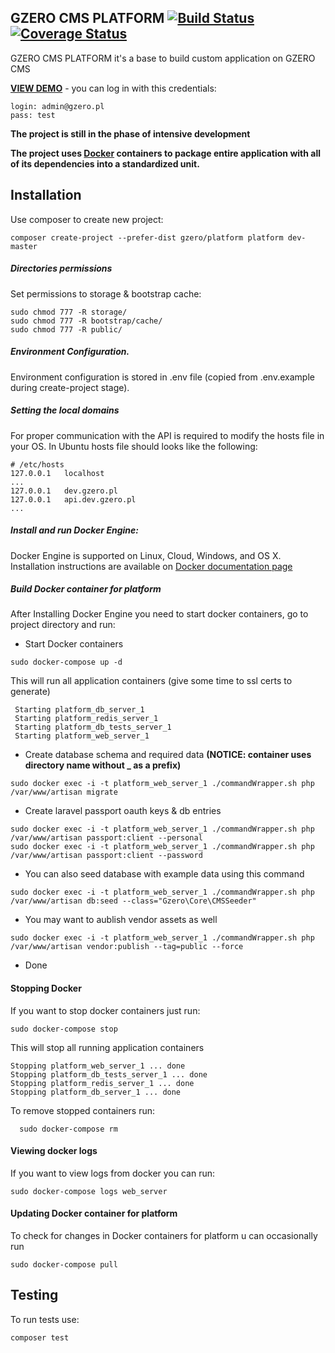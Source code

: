 ## GZERO CMS PLATFORM [![Build Status](https://travis-ci.org/GrupaZero/platform.png?branch=master)](https://travis-ci.org/GrupaZero/platform) [![Coverage Status](https://coveralls.io/repos/GrupaZero/platform/badge.svg?branch=master&service=github)](https://coveralls.io/github/GrupaZero/platform?branch=master)

GZERO CMS PLATFORM it's a base to build custom application on GZERO CMS

**[VIEW DEMO](https://staging.gzero.pl/en)** - you can log in with this credentials:

```
login: admin@gzero.pl
pass: test
```

**The project is still in the phase of intensive development**

**The project uses [Docker](https://www.docker.com/what-docker) containers to package entire application with all of its dependencies into a standardized unit.**

## Installation

Use composer to create new project:

```
composer create-project --prefer-dist gzero/platform platform dev-master
```

##### Directories permissions
Set permissions to storage & bootstrap cache:

```
sudo chmod 777 -R storage/
sudo chmod 777 -R bootstrap/cache/
sudo chmod 777 -R public/
```

##### Environment Configuration.
 Environment configuration is stored in .env file (copied from .env.example during create-project stage).
 
##### Setting the local domains
For proper communication with the API is required to modify the hosts file in your OS.
In Ubuntu hosts file should looks like the following:
```
# /etc/hosts
127.0.0.1	localhost
...
127.0.0.1	dev.gzero.pl
127.0.0.1   api.dev.gzero.pl
...
```
 
##### Install and run Docker Engine:

Docker Engine is supported on Linux, Cloud, Windows, and OS X. Installation instructions are available on [Docker documentation
 page](https://docs.docker.com/engine/installation/) 

##### Build Docker container for platform
After Installing Docker Engine you need to start docker containers, go to project directory and run:

 - Start Docker containers
 
  ```
  sudo docker-compose up -d
  ```
  
  This will run all application containers (give some time to ssl certs to generate)
 
 ```
  Starting platform_db_server_1
  Starting platform_redis_server_1
  Starting platform_db_tests_server_1
  Starting platform_web_server_1
 ```
 
 - Create database schema and required data __(NOTICE: container uses directory name without _ as a prefix)__
 
```
sudo docker exec -i -t platform_web_server_1 ./commandWrapper.sh php /var/www/artisan migrate
```
 
 - Create laravel passport oauth keys & db entries
 
```
sudo docker exec -i -t platform_web_server_1 ./commandWrapper.sh php /var/www/artisan passport:client --personal
sudo docker exec -i -t platform_web_server_1 ./commandWrapper.sh php /var/www/artisan passport:client --password
```

 - You can also seed database with example data using this command
 
```
sudo docker exec -i -t platform_web_server_1 ./commandWrapper.sh php /var/www/artisan db:seed --class="Gzero\Core\CMSSeeder"
```

 - You may want to aublish vendor assets as well
 
```
sudo docker exec -i -t platform_web_server_1 ./commandWrapper.sh php /var/www/artisan vendor:publish --tag=public --force
```

 - Done
 
#### Stopping Docker
 If you want to stop docker containers just run:
 
  ```
  sudo docker-compose stop
  ```
  
  This will stop all running application containers
 
 ```
 Stopping platform_web_server_1 ... done
 Stopping platform_db_tests_server_1 ... done
 Stopping platform_redis_server_1 ... done
 Stopping platform_db_server_1 ... done
 ```
 
 To remove stopped containers run:
 
 ```
   sudo docker-compose rm
 ```
 
#### Viewing docker logs
  If you want to view logs from docker you can run:
   ```
   sudo docker-compose logs web_server
   ```
   
#### Updating Docker container for platform
   To check for changes in Docker containers for platform u can occasionally run  
   ```
   sudo docker-compose pull
   ```
  
## Testing

To run tests use:

```
composer test
```
